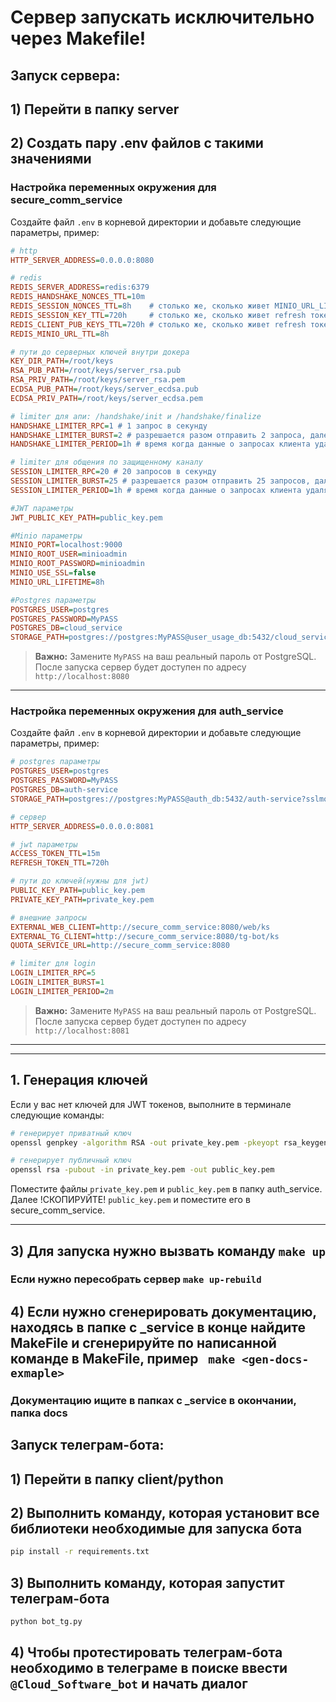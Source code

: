 # Сервер запускать исключительно через Makefile!
## Запуск сервера:
## 1) Перейти в папку server
## 2) Создать пару .env файлов с такими значениями

### Настройка переменных окружения для secure_comm_service
Создайте файл `.env` в корневой директории и добавьте следующие параметры, пример:

```ini
# http
HTTP_SERVER_ADDRESS=0.0.0.0:8080

# redis
REDIS_SERVER_ADDRESS=redis:6379
REDIS_HANDSHAKE_NONCES_TTL=10m
REDIS_SESSION_NONCES_TTL=8h    # столько же, сколько живет MINIO_URL_LIFETIME
REDIS_SESSION_KEY_TTL=720h     # столько же, сколько живет refresh токен
REDIS_CLIENT_PUB_KEYS_TTL=720h # столько же, сколько живет refresh токен
REDIS_MINIO_URL_TTL=8h

# пути до серверных ключей внутри докера
KEY_DIR_PATH=/root/keys
RSA_PUB_PATH=/root/keys/server_rsa.pub
RSA_PRIV_PATH=/root/keys/server_rsa.pem
ECDSA_PUB_PATH=/root/keys/server_ecdsa.pub
ECDSA_PRIV_PATH=/root/keys/server_ecdsa.pem

# limiter для апи: /handshake/init и /handshake/finalize 
HANDSHAKE_LIMITER_RPC=1 # 1 запрос в секунду
HANDSHAKE_LIMITER_BURST=2 # разрешается разом отправить 2 запроса, далее будет ограничение сверху(LIMITER_RPC=1)
HANDSHAKE_LIMITER_PERIOD=1h # время когда данные о запросах клиента удалятся

# limiter для общения по защищенному каналу 
SESSION_LIMITER_RPC=20 # 20 запросов в секунду
SESSION_LIMITER_BURST=25 # разрешается разом отправить 25 запросов, далее будет ограничение сверху(LIMITER_RPC=5)
SESSION_LIMITER_PERIOD=1h # время когда данные о запросах клиента удалятся

#JWT параметры
JWT_PUBLIC_KEY_PATH=public_key.pem

#Minio параметры
MINIO_PORT=localhost:9000
MINIO_ROOT_USER=minioadmin
MINIO_ROOT_PASSWORD=minioadmin
MINIO_USE_SSL=false
MINIO_URL_LIFETIME=8h

#Postgres параметры
POSTGRES_USER=postgres
POSTGRES_PASSWORD=MyPASS
POSTGRES_DB=cloud_service
STORAGE_PATH=postgres://postgres:MyPASS@user_usage_db:5432/cloud_service?sslmode=disable
```
> **Важно:** Замените `MyPASS` на ваш реальный пароль от PostgreSQL.
> После запуска сервер будет доступен по адресу `http://localhost:8080`

---

### Настройка переменных окружения для auth_service
Создайте файл `.env` в корневой директории и добавьте следующие параметры, пример:

```ini
# postgres параметры
POSTGRES_USER=postgres
POSTGRES_PASSWORD=MyPASS
POSTGRES_DB=auth-service
STORAGE_PATH=postgres://postgres:MyPASS@auth_db:5432/auth-service?sslmode=disable

# сервер
HTTP_SERVER_ADDRESS=0.0.0.0:8081

# jwt параметры
ACCESS_TOKEN_TTL=15m
REFRESH_TOKEN_TTL=720h

# пути до ключей(нужны для jwt)
PUBLIC_KEY_PATH=public_key.pem
PRIVATE_KEY_PATH=private_key.pem

# внешние запросы
EXTERNAL_WEB_CLIENT=http://secure_comm_service:8080/web/ks
EXTERNAL_TG_CLIENT=http://secure_comm_service:8080/tg-bot/ks
QUOTA_SERVICE_URL=http://secure_comm_service:8080

# limiter для login
LOGIN_LIMITER_RPC=5
LOGIN_LIMITER_BURST=1
LOGIN_LIMITER_PERIOD=2m
```
> **Важно:** Замените `MyPASS` на ваш реальный пароль от PostgreSQL.
> После запуска сервер будет доступен по адресу `http://localhost:8081`

---

---

## 1. Генерация ключей

Если у вас нет ключей для JWT токенов, выполните в терминале следующие команды:

```bash
# генерирует приватный ключ
openssl genpkey -algorithm RSA -out private_key.pem -pkeyopt rsa_keygen_bits:2048

# генерирует публичный ключ
openssl rsa -pubout -in private_key.pem -out public_key.pem
```

Поместите файлы `private_key.pem` и `public_key.pem` в папку auth_service. Далее !СКОПИРУЙТЕ! `public_key.pem` и поместите его в secure_comm_service.

---


## 3) Для запуска нужно вызвать команду ``` make up ```
### Если нужно пересобрать сервер ``` make up-rebuild ```

## 4) Если нужно сгенерировать документацию, находясь в папке с _service в конце найдите MakeFile и сгенерируйте по написанной команде в MakeFile, пример ``` make <gen-docs-exmaple>``` 
### Документацию ищите в папках с _service в окончании, папка docs
## Запуск телеграм-бота:
## 1) Перейти в папку client/python
## 2) Выполнить команду, которая установит все библиотеки необходимые для запуска бота
```bash
pip install -r requirements.txt
```
## 3) Выполнить команду, которая запустит телеграм-бота
```bash
python bot_tg.py
```
## 4) Чтобы протестировать телеграм-бота необходимо в телеграме в поиске ввести ``` @Cloud_Software_bot ``` и начать диалог


